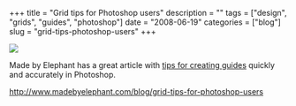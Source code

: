 +++
title = "Grid tips for Photoshop users"
description = ""
tags = ["design", "grids", "guides", "photoshop"]
date = "2008-06-19"
categories = ["blog"]
slug = "grid-tips-photoshop-users"
+++



  <div class="notebook-screenshot"><a href="http://www.madebyelephant.com/blog/grid-tips-for-photoshop-users"><img src="/media/bluga/wt485abf8e3d74a_0.jpg"/></a></div><p>Made by Elephant has a great article with <a href="http://www.madebyelephant.com/blog/grid-tips-for-photoshop-users">tips for creating guides</a> quickly and accurately in Photoshop.</p>
    
  <a href="http://www.madebyelephant.com/blog/grid-tips-for-photoshop-users">http://www.madebyelephant.com/blog/grid-tips-for-photoshop-users</a>
